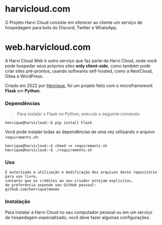 # harvicloud.com

O Projeto Harvi Cloud consiste em oferecer ao cliente um serviço de hospedagem para bots do Discord, Twitter e WhatsApp. 

# web.harvicloud.com

A Harvi Cloud Web é outro serviço que faz parte da Harvi Cloud, onde você pode hospedar seus próprios sites **only client-side**, como também pode criar sites pré-prontos, usando softwares self-hosted, como a NextCloud, Gitea e WordPress.

Criado em 2022 por [Henrique](https://twitter.com/henriquelmexd), foi um projeto feito com o microframework **Flask** em **Python**.

### Dependências

> Para instalar o Flask no Python, execute o seguinte comando:

```console
henrique@harvicloud:~$ pip install Flask
```

Você pode instalar todas as dependências de uma vez utilizando o arquivo `requirements.sh`:

```console
henrique@harvicloud:~$ chmod +x requirements.sh
henrique@harvicloud:~$ ./requirements.sh
```

### Uso

```
É autorizado a utilização e modificação dos arquivos deste repositório para uso livre, 
contanto que os créditos ao seu criador estejam explícitos, 
de preferência expondo seu GitHub pessoal:
github.com/henriquelmeeee
```

### Instalação

Para instalar a Harvi Cloud no seu computador pessoal ou em um serviço de hospedagem especializado, você deve fazer algumas configurações.
